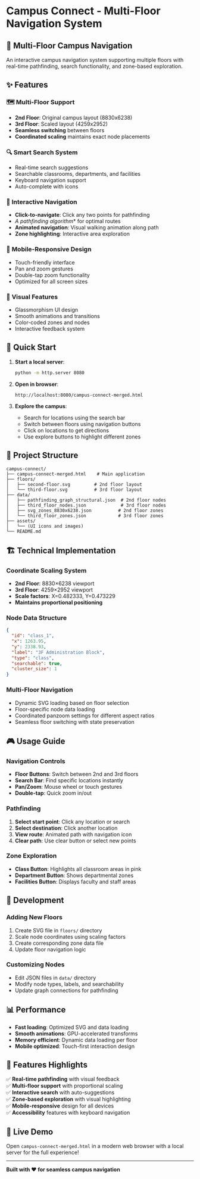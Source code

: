 # Campus Connect - Multi-Floor Navigation System

## 🏢 Multi-Floor Campus Navigation

An interactive campus navigation system supporting multiple floors with real-time pathfinding, search functionality, and zone-based exploration.

## ✨ Features

### 🗺️ **Multi-Floor Support**
- **2nd Floor**: Original campus layout (8830x6238)
- **3rd Floor**: Scaled layout (4259x2952) 
- **Seamless switching** between floors
- **Coordinated scaling** maintains exact node placements

### 🔍 **Smart Search System**
- Real-time search suggestions
- Searchable classrooms, departments, and facilities
- Keyboard navigation support
- Auto-complete with icons

### 🎯 **Interactive Navigation**
- **Click-to-navigate**: Click any two points for pathfinding
- **A* pathfinding algorithm** for optimal routes
- **Animated navigation**: Visual walking animation along path
- **Zone highlighting**: Interactive area exploration

### 📱 **Mobile-Responsive Design**
- Touch-friendly interface
- Pan and zoom gestures
- Double-tap zoom functionality
- Optimized for all screen sizes

### 🎨 **Visual Features**
- Glassmorphism UI design
- Smooth animations and transitions
- Color-coded zones and nodes
- Interactive feedback system

## 🚀 Quick Start

1. **Start a local server**:
   ```bash
   python -m http.server 8080
   ```

2. **Open in browser**:
   ```
   http://localhost:8080/campus-connect-merged.html
   ```

3. **Explore the campus**:
   - Search for locations using the search bar
   - Switch between floors using navigation buttons
   - Click on locations to get directions
   - Use explore buttons to highlight different zones

## 📁 Project Structure

```
campus-connect/
├── campus-connect-merged.html    # Main application
├── floors/
│   ├── second-floor.svg         # 2nd floor layout
│   └── third-floor.svg          # 3rd floor layout
├── data/
│   ├── pathfinding_graph_structural.json  # 2nd floor nodes
│   ├── third_floor_nodes.json             # 3rd floor nodes  
│   ├── svg_zones_8830x6238.json          # 2nd floor zones
│   └── third_floor_zones.json            # 3rd floor zones
├── assets/
│   └── (UI icons and images)
└── README.md
```

## 🏗️ Technical Implementation

### **Coordinate Scaling System**
- **2nd Floor**: 8830×6238 viewport
- **3rd Floor**: 4259×2952 viewport  
- **Scale factors**: X=0.482333, Y=0.473229
- **Maintains proportional positioning**

### **Node Data Structure**
```json
{
  "id": "class_1",
  "x": 1263.95,
  "y": 2338.93,
  "label": "3F Administration Block",
  "type": "class",
  "searchable": true,
  "cluster_size": 1
}
```

### **Multi-Floor Navigation**
- Dynamic SVG loading based on floor selection
- Floor-specific node data loading
- Coordinated panzoom settings for different aspect ratios
- Seamless floor switching with state preservation

## 🎮 Usage Guide

### **Navigation Controls**
- **Floor Buttons**: Switch between 2nd and 3rd floors
- **Search Bar**: Find specific locations instantly
- **Pan/Zoom**: Mouse wheel or touch gestures
- **Double-tap**: Quick zoom in/out

### **Pathfinding**
1. **Select start point**: Click any location or search
2. **Select destination**: Click another location  
3. **View route**: Animated path with navigation icon
4. **Clear path**: Use clear button or select new points

### **Zone Exploration**
- **Class Button**: Highlights all classroom areas in pink
- **Department Button**: Shows departmental zones
- **Facilities Button**: Displays faculty and staff areas

## 🔧 Development

### **Adding New Floors**
1. Create SVG file in `floors/` directory
2. Scale node coordinates using scaling factors
3. Create corresponding zone data file
4. Update floor navigation logic

### **Customizing Nodes**
- Edit JSON files in `data/` directory
- Modify node types, labels, and searchability
- Update graph connections for pathfinding

## 📊 Performance

- **Fast loading**: Optimized SVG and data loading
- **Smooth animations**: GPU-accelerated transforms
- **Memory efficient**: Dynamic data loading per floor
- **Mobile optimized**: Touch-first interaction design

## 🌟 Features Highlights

✅ **Real-time pathfinding** with visual feedback  
✅ **Multi-floor support** with proportional scaling  
✅ **Interactive search** with auto-suggestions  
✅ **Zone-based exploration** with visual highlighting  
✅ **Mobile-responsive** design for all devices  
✅ **Accessibility** features with keyboard navigation  

## 🚀 Live Demo

Open `campus-connect-merged.html` in a modern web browser with a local server for the full experience!

---

**Built with ❤️ for seamless campus navigation**

